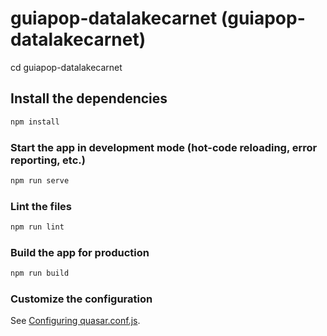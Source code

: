 # guiapop-datalakecarnet (guiapop-datalakecarnet)

cd guiapop-datalakecarnet

## Install the dependencies
```bash
npm install
```

### Start the app in development mode (hot-code reloading, error reporting, etc.)
```bash
npm run serve
```

### Lint the files
```bash
npm run lint
```

### Build the app for production
```bash
npm run build
```

### Customize the configuration
See [Configuring quasar.conf.js](https://quasar.dev/quasar-cli/quasar-conf-js).
